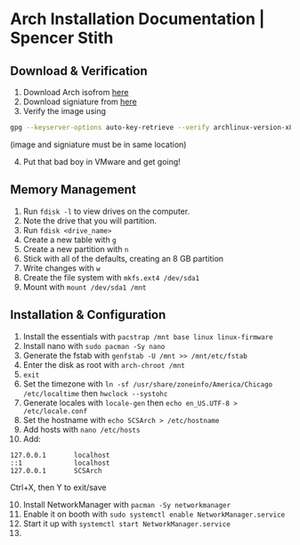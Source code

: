 # Arch Installation Documentation | Spencer Stith

## Download & Verification
1. Download Arch isofrom [here](http://mirrors.acm.wpi.edu/archlinux/iso/2021.10.01/)
2. Download signiature from [here](https://archlinux.org/download/)
3. Verify the image using
```bash
gpg --keyserver-options auto-key-retrieve --verify archlinux-version-x86_64.iso.sig
```
(image and signiature must be in same location)

4. Put that bad boy in VMware and get going!

## Memory Management
1. Run `fdisk -l` to view drives on the computer.
2. Note the drive that you will partition.
3. Run `fdisk <drive_name>`
4. Create a new table with `g`
5. Create a new partition with `n`
6. Stick with all of the defaults, creating an 8 GB partition
7. Write changes with `w`
8. Create the file system with `mkfs.ext4 /dev/sda1`
9. Mount with `mount /dev/sda1 /mnt`

## Installation & Configuration
1. Install the essentials with `pacstrap /mnt base linux linux-firmware`
2. Install nano with `sudo pacman -Sy nano`
3. Generate the fstab with `genfstab -U /mnt >> /mnt/etc/fstab`
4. Enter the disk as root with `arch-chroot /mnt`
5. `exit`
6. Set the timezone with `ln -sf /usr/share/zoneinfo/America/Chicago /etc/localtime` then `hwclock --systohc`
7. Generate locales with `locale-gen` then `echo en_US.UTF-8 > /etc/locale.conf`
8. Set the hostname with `echo SCSArch > /etc/hostname`
9. Add hosts with `nano /etc/hosts`
10. Add:

```
127.0.0.1       localhost
::1             localhost
127.0.0.1       SCSArch
```
Ctrl+X, then Y to exit/save

10. Install NetworkManager with `pacman -Sy networkmanager`
11. Enable it on booth with `sudo systemctl enable NetworkManager.service`
12. Start it up with `systemctl start NetworkManager.service`
13. 
